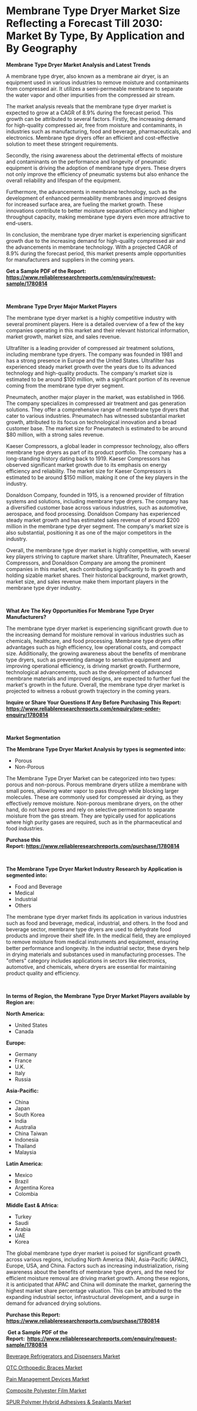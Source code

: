 <p><h1>Membrane Type Dryer Market Size Reflecting a Forecast Till 2030: Market By Type, By Application and By Geography</h1></p><p><strong>Membrane Type Dryer Market Analysis and Latest Trends</strong></p>
<p><p>A membrane type dryer, also known as a membrane air dryer, is an equipment used in various industries to remove moisture and contaminants from compressed air. It utilizes a semi-permeable membrane to separate the water vapor and other impurities from the compressed air stream.</p><p>The market analysis reveals that the membrane type dryer market is expected to grow at a CAGR of 8.9% during the forecast period. This growth can be attributed to several factors. Firstly, the increasing demand for high-quality compressed air, free from moisture and contaminants, in industries such as manufacturing, food and beverage, pharmaceuticals, and electronics. Membrane type dryers offer an efficient and cost-effective solution to meet these stringent requirements.</p><p>Secondly, the rising awareness about the detrimental effects of moisture and contaminants on the performance and longevity of pneumatic equipment is driving the adoption of membrane type dryers. These dryers not only improve the efficiency of pneumatic systems but also enhance the overall reliability and lifespan of the equipment.</p><p>Furthermore, the advancements in membrane technology, such as the development of enhanced permeability membranes and improved designs for increased surface area, are fueling the market growth. These innovations contribute to better moisture separation efficiency and higher throughput capacity, making membrane type dryers even more attractive to end-users.</p><p>In conclusion, the membrane type dryer market is experiencing significant growth due to the increasing demand for high-quality compressed air and the advancements in membrane technology. With a projected CAGR of 8.9% during the forecast period, this market presents ample opportunities for manufacturers and suppliers in the coming years.</p></p>
<p><strong>Get a Sample PDF of the Report:&nbsp; <a href="https://www.reliableresearchreports.com/enquiry/request-sample/1780814">https://www.reliableresearchreports.com/enquiry/request-sample/1780814</a></strong></p>
<p>&nbsp;</p>
<p><strong>Membrane Type Dryer Major Market Players</strong></p>
<p><p>The membrane type dryer market is a highly competitive industry with several prominent players. Here is a detailed overview of a few of the key companies operating in this market and their relevant historical information, market growth, market size, and sales revenue.</p><p>Ultrafilter is a leading provider of compressed air treatment solutions, including membrane type dryers. The company was founded in 1981 and has a strong presence in Europe and the United States. Ultrafilter has experienced steady market growth over the years due to its advanced technology and high-quality products. The company's market size is estimated to be around $100 million, with a significant portion of its revenue coming from the membrane type dryer segment.</p><p>Pneumatech, another major player in the market, was established in 1966. The company specializes in compressed air treatment and gas generation solutions. They offer a comprehensive range of membrane type dryers that cater to various industries. Pneumatech has witnessed substantial market growth, attributed to its focus on technological innovation and a broad customer base. The market size for Pneumatech is estimated to be around $80 million, with a strong sales revenue.</p><p>Kaeser Compressors, a global leader in compressor technology, also offers membrane type dryers as part of its product portfolio. The company has a long-standing history dating back to 1919. Kaeser Compressors has observed significant market growth due to its emphasis on energy efficiency and reliability. The market size for Kaeser Compressors is estimated to be around $150 million, making it one of the key players in the industry.</p><p>Donaldson Company, founded in 1915, is a renowned provider of filtration systems and solutions, including membrane type dryers. The company has a diversified customer base across various industries, such as automotive, aerospace, and food processing. Donaldson Company has experienced steady market growth and has estimated sales revenue of around $200 million in the membrane type dryer segment. The company's market size is also substantial, positioning it as one of the major competitors in the industry.</p><p>Overall, the membrane type dryer market is highly competitive, with several key players striving to capture market share. Ultrafilter, Pneumatech, Kaeser Compressors, and Donaldson Company are among the prominent companies in this market, each contributing significantly to its growth and holding sizable market shares. Their historical background, market growth, market size, and sales revenue make them important players in the membrane type dryer industry.</p></p>
<p>&nbsp;</p>
<p><strong>What Are The Key Opportunities For Membrane Type Dryer Manufacturers?</strong></p>
<p><p>The membrane type dryer market is experiencing significant growth due to the increasing demand for moisture removal in various industries such as chemicals, healthcare, and food processing. Membrane type dryers offer advantages such as high efficiency, low operational costs, and compact size. Additionally, the growing awareness about the benefits of membrane type dryers, such as preventing damage to sensitive equipment and improving operational efficiency, is driving market growth. Furthermore, technological advancements, such as the development of advanced membrane materials and improved designs, are expected to further fuel the market's growth in the future. Overall, the membrane type dryer market is projected to witness a robust growth trajectory in the coming years.</p></p>
<p><strong>Inquire or Share Your Questions If Any Before Purchasing This Report: <a href="https://www.reliableresearchreports.com/enquiry/pre-order-enquiry/1780814">https://www.reliableresearchreports.com/enquiry/pre-order-enquiry/1780814</a></strong></p>
<p>&nbsp;</p>
<p><strong>Market Segmentation</strong></p>
<p><strong>The Membrane Type Dryer Market Analysis by types is segmented into:</strong></p>
<p><ul><li>Porous</li><li>Non-Porous</li></ul></p>
<p><p>The Membrane Type Dryer Market can be categorized into two types: porous and non-porous. Porous membrane dryers utilize a membrane with small pores, allowing water vapor to pass through while blocking larger molecules. These are commonly used for compressed air drying, as they effectively remove moisture. Non-porous membrane dryers, on the other hand, do not have pores and rely on selective permeation to separate moisture from the gas stream. They are typically used for applications where high purity gases are required, such as in the pharmaceutical and food industries.</p></p>
<p><strong>Purchase this Report:&nbsp;<a href="https://www.reliableresearchreports.com/purchase/1780814">https://www.reliableresearchreports.com/purchase/1780814</a></strong></p>
<p>&nbsp;</p>
<p><strong>The Membrane Type Dryer Market Industry Research by Application is segmented into:</strong></p>
<p><ul><li>Food and Beverage</li><li>Medical</li><li>Industrial</li><li>Others</li></ul></p>
<p><p>The membrane type dryer market finds its application in various industries such as food and beverage, medical, industrial, and others. In the food and beverage sector, membrane type dryers are used to dehydrate food products and improve their shelf life. In the medical field, they are employed to remove moisture from medical instruments and equipment, ensuring better performance and longevity. In the industrial sector, these dryers help in drying materials and substances used in manufacturing processes. The "others" category includes applications in sectors like electronics, automotive, and chemicals, where dryers are essential for maintaining product quality and efficiency.</p></p>
<p>&nbsp;</p>
<p><strong>In terms of Region, the Membrane Type Dryer Market Players available by Region are:</strong></p>
<p>
    <p> <strong> North America: </strong>
        <ul>
            <li>United States</li>
            <li>Canada</li>
        </ul>
        </p> 
    <p> <strong> Europe: </strong>
        <ul>
            <li>Germany</li>
            <li>France</li>
            <li>U.K.</li>
            <li>Italy</li>
            <li>Russia</li>
        </ul>
        </p> 
    <p> <strong> Asia-Pacific: </strong>
        <ul>
            <li>China</li>
            <li>Japan</li>
            <li>South Korea</li>
            <li>India</li>
            <li>Australia</li>
            <li>China Taiwan</li>
            <li>Indonesia</li>
            <li>Thailand</li>
            <li>Malaysia</li>
        </ul>
        </p> 
    <p> <strong> Latin America: </strong>
        <ul>
            <li>Mexico</li>
            <li>Brazil</li>
            <li>Argentina Korea</li>
            <li>Colombia</li>
        </ul>
        </p> 
    <p> <strong> Middle East & Africa: </strong>
        <ul>
            <li>Turkey</li>
            <li>Saudi</li>
            <li>Arabia</li>
            <li>UAE</li>
            <li>Korea</li>
        </ul>
    </p>
    </p>
<p><p>The global membrane type dryer market is poised for significant growth across various regions, including North America (NA), Asia-Pacific (APAC), Europe, USA, and China. Factors such as increasing industrialization, rising awareness about the benefits of membrane type dryers, and the need for efficient moisture removal are driving market growth. Among these regions, it is anticipated that APAC and China will dominate the market, garnering the highest market share percentage valuation. This can be attributed to the expanding industrial sector, infrastructural development, and a surge in demand for advanced drying solutions.</p></p>
<p><strong>Purchase this Report: <a href="https://www.reliableresearchreports.com/purchase/1780814">https://www.reliableresearchreports.com/purchase/1780814</a></strong></p>
<p>&nbsp;<strong>Get a Sample PDF of the Report:&nbsp;&nbsp;<a href="https://www.reliableresearchreports.com/enquiry/request-sample/1780814">https://www.reliableresearchreports.com/enquiry/request-sample/1780814</a></strong></p>
<p><strong></strong></p>
<p><p><a href="https://medium.com/@kavonhansen3626/beverage-refrigerators-and-dispensers-market-size-cagr-trends-2024-2030-025debfaf100">Beverage Refrigerators and Dispensers Market</a></p><p><a href="https://www.linkedin.com/pulse/otc-orthopedic-braces-market-research-report-unlocks-analysis-6qs5e/">OTC Orthopedic Braces Market</a></p><p><a href="https://www.linkedin.com/pulse/pain-management-devices-market-share-amp-new-trends-analysis-rikve/">Pain Management Devices Market</a></p><p><a href="https://github.com/melchekhinf/Market-Research-Report-List-1/blob/main/composite-polyester-film-market.md">Composite Polyester Film Market</a></p><p><a href="https://medium.com/@eloisadavis6326/spur-polymer-hybrid-adhesives-sealants-market-analysis-and-sze-forecasted-for-period-from-2023-to-977d7bb47ee1">SPUR Polymer Hybrid Adhesives & Sealants Market</a></p></p>